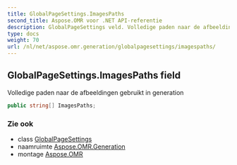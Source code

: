 ```yaml
---
title: GlobalPageSettings.ImagesPaths
second_title: Aspose.OMR voor .NET API-referentie
description: GlobalPageSettings veld. Volledige paden naar de afbeeldingen gebruikt in generation
type: docs
weight: 70
url: /nl/net/aspose.omr.generation/globalpagesettings/imagespaths/
---
```

## GlobalPageSettings.ImagesPaths field

Volledige paden naar de afbeeldingen gebruikt in generation

```csharp
public string[] ImagesPaths;
```

### Zie ook

* class [GlobalPageSettings](../)
* naamruimte [Aspose.OMR.Generation](../../globalpagesettings/)
* montage [Aspose.OMR](../../../)


